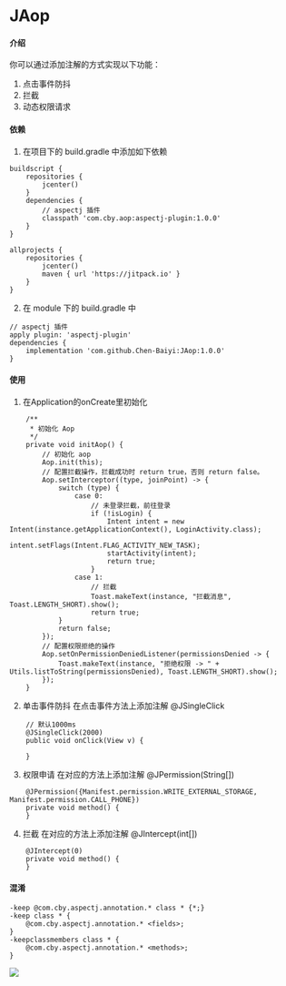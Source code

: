 # JAop

#### 介绍
你可以通过添加注解的方式实现以下功能：
1. 点击事件防抖
2. 拦截
3. 动态权限请求

#### 依赖

1. 在项目下的 build.gradle 中添加如下依赖
```
buildscript {
    repositories {
        jcenter()
    }
    dependencies {
        // aspectj 插件
        classpath 'com.cby.aop:aspectj-plugin:1.0.0'
    }
}

allprojects {
    repositories {
        jcenter()
        maven { url 'https://jitpack.io' }
    }
}	
```
2. 在 module 下的 build.gradle 中
```
// aspectj 插件
apply plugin: 'aspectj-plugin'
dependencies {
    implementation 'com.github.Chen-Baiyi:JAop:1.0.0'
}
```

#### 使用

1. 在Application的onCreate里初始化
```
    /**
     * 初始化 Aop
     */
    private void initAop() {
        // 初始化 aop
        Aop.init(this);
        // 配置拦截操作，拦截成功时 return true，否则 return false。
        Aop.setInterceptor((type, joinPoint) -> {
            switch (type) {
                case 0:
                    // 未登录拦截，前往登录
                    if (!isLogin) {
                        Intent intent = new Intent(instance.getApplicationContext(), LoginActivity.class);
                        intent.setFlags(Intent.FLAG_ACTIVITY_NEW_TASK);
                        startActivity(intent);
                        return true;
                    }
                case 1:
                    // 拦截
                    Toast.makeText(instance, "拦截消息", Toast.LENGTH_SHORT).show();
                    return true;
            }
            return false;
        });
        // 配置权限拒绝的操作
        Aop.setOnPermissionDeniedListener(permissionsDenied -> {
            Toast.makeText(instance, "拒绝权限 -> " + Utils.listToString(permissionsDenied), Toast.LENGTH_SHORT).show();
        });
    }
```
2. 单击事件防抖
在点击事件方法上添加注解 @JSingleClick
```
    // 默认1000ms
    @JSingleClick(2000)
    public void onClick(View v) {
        
    }
```
3. 权限申请
在对应的方法上添加注解 @JPermission(String[])
```
    @JPermission({Manifest.permission.WRITE_EXTERNAL_STORAGE, Manifest.permission.CALL_PHONE})
    private void method() {
    }
```
4. 拦截
在对应的方法上添加注解 @JIntercept(int[])
```
    @JIntercept(0)
    private void method() {
    }
```

#### 混淆
```
-keep @com.cby.aspectj.annotation.* class * {*;}
-keep class * {
    @com.cby.aspectj.annotation.* <fields>;
}
-keepclassmembers class * {
    @com.cby.aspectj.annotation.* <methods>;
}
```

[![](https://jitpack.io/v/Chen-Baiyi/JAop.svg)](https://jitpack.io/#Chen-Baiyi/JAop)
